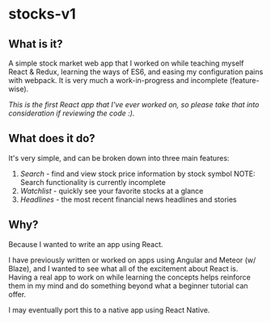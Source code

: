 # stocks-v1
## What is it?
A simple stock market web app that I worked on while teaching myself React & Redux, learning the ways of ES6, and easing my configuration pains with webpack.  It is very much a work-in-progress and incomplete (feature-wise).

*This is the first React app that I've ever worked on, so please take that into consideration if reviewing the code :).*

## What does it do?
It's very simple, and can be broken down into three main features:
  1.  *Search* - find and view stock price information by stock symbol
    NOTE:  Search functionality is currently incomplete
  2.  *Watchlist* - quickly see your favorite stocks at a glance
  3.  *Headlines* - the most recent financial news headlines and stories
  
## Why?
Because I wanted to write an app using React.  

I have previously written or worked on apps using Angular and Meteor (w/ Blaze), and I wanted to see what all of the excitement about React is.  Having a real app to work on while learning the concepts helps reinforce them in my mind and do something beyond what a beginner tutorial can offer.

I may eventually port this to a native app using React Native.
  

  

